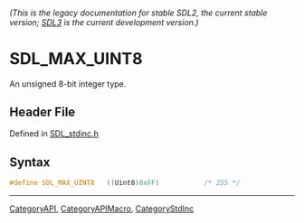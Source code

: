 ###### (This is the legacy documentation for stable SDL2, the current stable version; [SDL3](https://wiki.libsdl.org/SDL3/) is the current development version.)
# SDL_MAX_UINT8

An unsigned 8-bit integer type.

## Header File

Defined in [SDL_stdinc.h](https://github.com/libsdl-org/SDL/blob/SDL2/include/SDL_stdinc.h)

## Syntax

```c
#define SDL_MAX_UINT8   ((Uint8)0xFF)           /* 255 */
```

----
[CategoryAPI](CategoryAPI), [CategoryAPIMacro](CategoryAPIMacro), [CategoryStdInc](CategoryStdInc)

